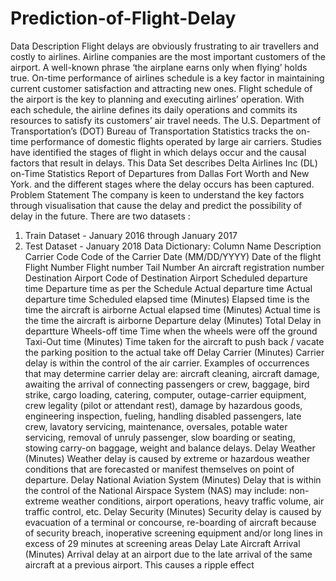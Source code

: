 # Prediction-of-Flight-Delay
Data Description
Flight delays are obviously frustrating to air travellers and costly to airlines. Airline companies are the most important customers of the airport. A well-known phrase ‘the airplane earns only when flying’ holds true. On-time performance of airlines schedule is a key factor in maintaining current customer satisfaction and attracting new ones. Flight schedule of the airport is the key to planning and executing airlines’ operation. With each schedule, the airline defines its daily operations and commits its resources to satisfy its customers’ air travel needs. 
The U.S. Department of Transportation’s (DOT) Bureau of Transportation Statistics tracks the on-time performance of domestic flights operated by large air carriers. Studies have identified the stages of flight in which delays occur and the causal factors that result in delays. 
This Data Set describes Delta Airlines Inc (DL) on-Time Statistics Report of Departures from  Dallas Fort Worth and New York. and the different stages where the delay occurs has been captured.
Problem Statement
The company is keen to understand the key factors through visualisation that cause the delay and predict the possibility of delay in the future.
There are two datasets  :
1.	Train Dataset -   January 2016 through January 2017 
2.	Test Dataset - January 2018 
Data Dictionary:
Column Name 	Description
Carrier Code	Code of the Carrier
Date (MM/DD/YYYY)	Date of the flight
Flight Number	Flight number
Tail Number	An aircraft registration number 
Destination Airport	Code of Destination Airport 
Scheduled departure time	Departure time as per the Schedule
Actual departure time	Actual departure time
Scheduled elapsed time (Minutes)	Elapsed time is the time the aircraft is airborne
Actual elapsed time (Minutes)	Actual time is the time the aircraft is airborne
Departure delay (Minutes)	Total Delay in departture
Wheels-off time	Time when the wheels were off the ground
Taxi-Out time (Minutes)	Time taken for the aircraft to push back / vacate the parking position to the actual take off
Delay Carrier (Minutes)	Carrier delay is within the control of the air carrier. Examples of occurrences that may determine carrier delay are: aircraft cleaning, aircraft damage, awaiting the arrival of connecting passengers or crew, baggage, bird strike, cargo loading, catering, computer, outage-carrier equipment, crew legality (pilot or attendant rest), damage by hazardous goods, engineering inspection, fueling, handling disabled passengers, late crew, lavatory servicing, maintenance, oversales, potable water servicing, removal of unruly passenger, slow boarding or seating, stowing carry-on baggage, weight and balance delays.
Delay Weather (Minutes)	Weather delay is caused by extreme or hazardous weather conditions that are forecasted or manifest themselves on point of departure.
Delay National Aviation System (Minutes)	Delay that is within the control of the National Airspace System (NAS) may include: non-extreme weather conditions, airport operations, heavy traffic volume, air traffic control, etc.
Delay Security (Minutes)	Security delay is caused by evacuation of a terminal or concourse, re-boarding of aircraft because of security breach, inoperative screening equipment and/or long lines in excess of 29 minutes at screening areas
Delay Late Aircraft Arrival (Minutes)	Arrival delay at an airport due to the late arrival of the same aircraft at a previous airport. This causes a ripple effect
	
	


